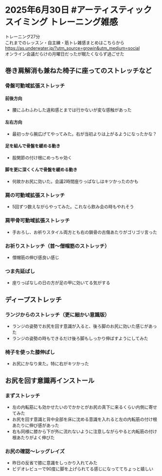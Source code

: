 # 2025年6月30日 #アーティスティックスイミング トレーニング雑感
トレーニング27分  
これまでのレッスン・自主練・筋トレ雑感まとめはこちらから  
https://as.underwater.jp/?utm_source=growin&utm_medium=social  
オンライン会議だらけの月曜日だったが眠たくならず過ごせた  
## 巻き肩解消も兼ねた椅子に座ってのストレッチなど
### 骨盤可動域拡張ストレッチ
#### 前後方向
- 腰にふわふわした違和感とまでは行かないが変な感触があった
#### 左右方向
- 最初っから腕広げてやってみた。右が当初よりは上がるようになったかな？
#### 足を組んで骨盤を緩める動き
- 股関節の付け根にめっちゃ効く
#### 脚を更に深くくんで骨盤を緩める動き
- 何故かお尻に効いた。会議2時間座りっぱなしはキツかったのかも
### 肩の可動域拡張ストレッチ
- 5回ずつ数えながらやってみた。これなら飲み会の時もやれそう
### 肩甲骨可動域拡張ストレッチ
- 手おろし、お祈りスタイル両方とも右の鎖骨の古傷あたりがゴリゴリ言った
### お祈りストレッチ（首～僧帽筋のストレッチ）
- 僧帽筋の伸び感良い感じ
### つま先延ばし
- 座りっぱなしの日の方が足の甲に効いてる気がする
## ディープストレッチ
### ランジからのストレッチ（更に細かい意識版）
- ランジの姿勢でお尻を回す意識が入ると、後ろ脚のお尻に効いた感じがあった
- ランジの姿勢の時もできるだけ後ろ脚もしっかり伸ばすようにしてみた
### 椅子を使った膝伸ばし
- お尻にかなり来た。特に右がキツかった
## お尻を回す意識再インストール
### まずストレッチ
- 左の内転筋にも効かせたいのでかかとがお尻の真下に来るくらい内側に寄せてみた
- お尻を回す意識と背中全部を床に沈める意識を入れると左の内転筋の付け根あたりに伸び感があった
- 右も同様に膝から下が外に流れないように注意しながらやると内転筋の付け根あたりがよく伸びた
### お尻の確認～レッグレイズ
- 昨日の反省で膝に意識をしっかり入れてみた
- ビデオレビューで90度に脚を上げられてる感じになっててちょっと嬉しい